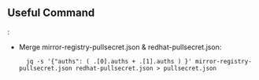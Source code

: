 <h2>Useful Command</h2>:
<ul>
<li>Merge mirror-registry-pullsecret.json & redhat-pullsecret.json:</li>
<code>
  jq -s &#39;{&quot;auths&quot;: ( .[0].auths + .[1].auths ) }&#39; mirror-registry-pullsecret.json redhat-pullsecret.json &gt; pullsecret.json
</code>
